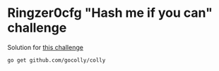 # Ringzer0cfg "Hash me if you can" challenge

Solution for [this challenge](https://ringzer0ctf.com/challenges/13)

```sh
go get github.com/gocolly/colly
```